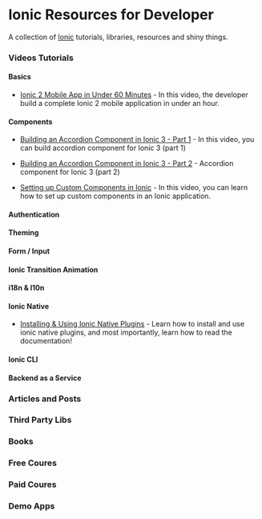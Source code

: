 # Ionic Resources for Developer
A collection of [Ionic](https://ionicframework.com) tutorials, libraries, resources and shiny things.

### Videos Tutorials

#### Basics
* [Ionic 2 Mobile App in Under 60 Minutes](https://www.youtube.com/watch?v=ilM8YorL_jI) - In this video, the developer build a complete Ionic 2 mobile application in under an hour.

#### Components
* [Building an Accordion Component in Ionic 3 - Part 1](https://www.youtube.com/watch?v=47DP2db-4k8) - In this video, you can build accordion component for Ionic 3 (part 1)
* [Building an Accordion Component in Ionic 3 - Part 2](https://www.youtube.com/watch?v=shAYWBZQDAk) -  Accordion component for Ionic 3 (part 2)

* [Setting up Custom Components in Ionic](https://www.youtube.com/watch?v=z3fuSMNQmY4) - In this video, you can learn how to set up custom components in an Ionic application.

#### Authentication

#### Theming

#### Form / Input

#### Ionic Transition Animation

#### i18n & l10n

#### Ionic Native
* [Installing & Using Ionic Native Plugins](https://www.youtube.com/watch?v=Loz1yAkvLrY) - Learn how to install and use ionic native plugins, and most importantly, learn how to read the documentation!

#### Ionic CLI

#### Backend as a Service

### Articles and Posts

### Third Party Libs

### Books

### Free Coures

### Paid Coures

### Demo Apps

